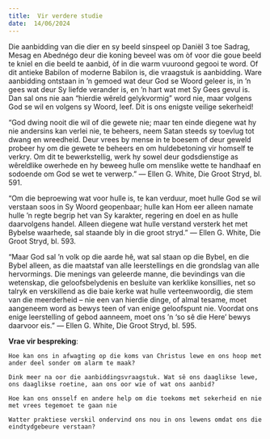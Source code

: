 ```yaml
---
title:  Vir verdere studie
date:  14/06/2024
---
```


Die aanbidding van die dier en sy beeld sinspeel op Daniël 3 toe Sadrag, Mesag en Abednégo deur die koning beveel was om òf voor die goue beeld te kniel en die beeld te aanbid, òf in die warm vuuroond gegooi te word. Of dit antieke Babilon of moderne Babilon is, die vraagstuk is aanbidding. Ware aanbidding ontstaan in ’n gemoed wat deur God se Woord geleer is, in ’n gees wat deur Sy liefde verander is, en ’n hart wat met Sy Gees gevul is. Dan sal ons nie aan “hierdie wêreld gelykvormig” word nie, maar volgens God se wil en volgens sy Woord, leef.  Dit is ons enigste veilige sekerheid!

“God dwing nooit die wil of die gewete nie; maar ten einde diegene wat hy nie andersins kan verlei nie, te beheers, neem Satan steeds sy toevlug tot dwang en wreedheid. Deur vrees by mense in te boesem of deur geweld probeer hy om die gewete te beheers en om huldebetoning vir homself te verkry. Om dit te bewerkstellig, werk hy sowel deur godsdienstige as wêreldlike owerhede en hy beweeg hulle om menslike wette te handhaaf en sodoende om God se wet te verwerp.” — Ellen G. White, Die Groot Stryd, bl. 591.

“Om die beproewing wat voor hulle is, te kan verduur, moet hulle God se wil verstaan soos in Sy Woord geopenbaar;  hulle kan Hom eer alleen namate hulle ’n regte begrip het van Sy karakter, regering en doel en as hulle daarvolgens handel. Alleen diegene wat hulle verstand versterk het met Bybelse waarhede, sal staande bly in die groot stryd.” — Ellen G. White, Die Groot Stryd, bl. 593.

“Maar God sal ’n volk op die aarde hê, wat sal staan op die Bybel, en die Bybel alleen, as die maatstaf van alle leerstellings en die grondslag van alle hervormings. Die menings van geleerde manne, die bevindings van die wetenskap, die geloofsbelydenis en besluite van kerklike konsillies, net so talryk en verskillend as die baie kerke wat hulle verteenwoordig, die stem van die meerderheid – nie een van hierdie dinge, of almal tesame, moet aangeneem word as bewys teen of van enige geloofspunt nie. Voordat ons enige leerstelling of gebod aanneem, moet ons ’n ‘so sê die Here’ bewys daarvoor eis.” — Ellen G. White, Die Groot Stryd, bl. 595.

**Vrae vir bespreking**:

`Hoe kan ons in afwagting op die koms van Christus lewe en ons hoop met ander deel sonder om alarm te maak?`

`Dink meer na oor die aanbiddingsvraagstuk. Wat sê ons daaglikse lewe, ons daaglikse roetine, aan ons oor wie of wat ons aanbid?`

`Hoe kan ons onsself en andere help om die toekoms met sekerheid en nie met vrees tegemoet te gaan nie`

`Watter praktiese verskil ondervind ons nou in ons lewens omdat ons die eindtydgebeure verstaan?`